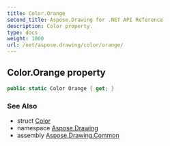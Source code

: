 ```yaml
---
title: Color.Orange
second_title: Aspose.Drawing for .NET API Reference
description: Color property. 
type: docs
weight: 1000
url: /net/aspose.drawing/color/orange/
---
```

## Color.Orange property

```csharp
public static Color Orange { get; }
```

### See Also

* struct [Color](../)
* namespace [Aspose.Drawing](../../color/)
* assembly [Aspose.Drawing.Common](../../../)


